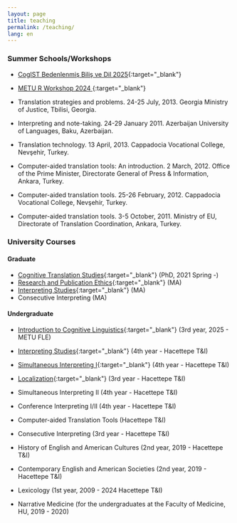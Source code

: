 ```yaml
---
layout: page
title: teaching
permalink: /teaching/
lang: en
---
```


### Summer Schools/Workshops

- [CogIST Bedenlenmiş Biliş ve Dil 2025](bedenlenmis_bilis.html){:target="_blank"} 
- [METU R Workshop 2024 ](courses/R.md){:target="_blank"} 

- Translation strategies and problems. 24-25 July, 2013. Georgia Ministry of Justice, Tbilisi, Georgia.
- Interpreting and note-taking. 24-29 January 2011. Azerbaijan University of Languages, Baku, Azerbaijan.
- Translation technology. 13 April, 2013. Cappadocia Vocational College, Nevşehir, Turkey.
- Computer-aided translation tools: An introduction. 2 March, 2012. Office of the Prime Minister, Directorate General of Press & Information, Ankara, Turkey.
- Computer-aided translation tools. 25-26 February, 2012. Cappadocia Vocational College, Nevşehir, Turkey.
- Computer-aided translation tools. 3-5 October, 2011. Ministry of EU, Directorate of Translation Coordination, Ankara, Turkey.

### University Courses

#### Graduate
- [Cognitive Translation Studies](https://alperkumcu.github.io/pdfs/imt721.pdf){:target="_blank"} (PhD, 2021 Spring -) 
- [Research and Publication Ethics](https://alperkumcu.github.io/pdfs/imt662.pdf){:target="_blank"} (MA)  
- [Interpreting Studies](int_stud.md){:target="_blank"} (MA)
- Consecutive Interpreting (MA)

#### Undergraduate
- [Introduction to Cognitive Linguistics](courses/cog_ling.md){:target="_blank"} (3rd year, 2025 - METU FLE)
- [Interpreting Studies](https://alperkumcu.github.io/pdfs/imt403.pdf){:target="_blank"} (4th year - Hacettepe T&I)
- [Simultaneous Interpreting I](courses/sim_intI.md){:target="_blank"} (4th year - Hacettepe T&I) 
- [Localization](courses/loc.md){:target="_blank"} (3rd year - Hacettepe T&I) 

- Simultaneous Interpreting II (4th year - Hacettepe T&I)
- Conference Interpreting I/II (4th year - Hacettepe T&I)
- Computer-aided Translation Tools (Hacettepe T&I)
- Consecutive Interpreting (3rd year - Hacettepe T&I)
- History of English and American Cultures (2nd year, 2019 - Hacettepe T&I)
- Contemporary English and American Societies (2nd year, 2019 - Hacettepe T&I)
- Lexicology (1st year, 2009 - 2024 Hacettepe T&I)
- Narrative Medicine (for the undergraduates at the Faculty of Medicine, HU, 2019 - 2020)
